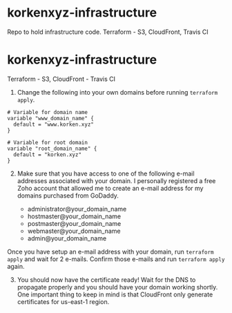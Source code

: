 # korkenxyz-infrastructure
Repo to hold infrastructure code. Terraform - S3, CloudFront, Travis CI

# korkenxyz-infrastructure
Terraform - S3, CloudFront - Travis CI

1. Change the following into your own domains before running `terraform apply`.
```
# Variable for domain name
variable "www_domain_name" {
  default = "www.korken.xyz"
}

# Variable for root domain
variable "root_domain_name" {
  default = "korken.xyz"
}
```

2. Make sure that you have access to one of the following e-mail addresses associated with your domain. I personally registered a free Zoho account that allowed me to create an e-mail address for my domains purchased from GoDaddy.

    - administrator@your_domain_name
    - hostmaster@your_domain_name
    - postmaster@your_domain_name
    - webmaster@your_domain_name
    - admin@your_domain_name

Once you have setup an e-mail address with your domain, run `terraform apply` and wait for 2 e-mails. Confirm those e-mails and run `terraform apply` again.

3. You should now have the certificate ready! Wait for the DNS to propagate properly and you should have your domain working shortly. One important thing to keep in mind is that CloudFront only generate certificates for us-east-1 region.
